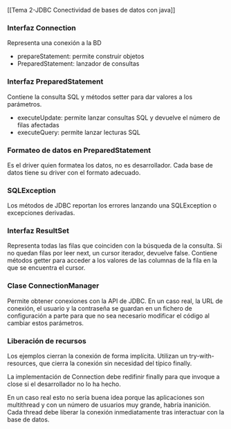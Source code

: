 [[Tema 2-JDBC Conectividad de bases de datos con java]]

### Interfaz Connection
Representa una conexión a la BD
+ prepareStatement: permite construir objetos
+ PreparedStatement: lanzador de consultas

### Interfaz PreparedStatement
Contiene la consulta SQL y métodos setter para dar valores a los parámetros.
+ executeUpdate: permite lanzar consultas SQL y devuelve el número de filas afectadas
+ executeQuery: permite lanzar lecturas SQL

### Formateo de datos en PreparedStatement
Es el driver quien formatea los datos, no es desarrollador. Cada base de datos tiene su driver con el formato adecuado.

### SQLException
Los métodos de JDBC reportan los errores lanzando una SQLException o excepciones derivadas.

### Interfaz ResultSet
Representa todas las filas que coinciden con la búsqueda de la consulta. Si no quedan filas por leer next, un cursor iterador, devuelve false. Contiene métodos getter para acceder a los valores de las columnas de la fila en la que se encuentra el cursor.

### Clase ConnectionManager
Permite obtener conexiones con la API de JDBC. En un caso real, la URL de conexión, el usuario y la contraseña se guardan en un fichero de configuración a parte para que no sea necesario modificar el código al cambiar estos parámetros.

### Liberación de recursos
Los ejemplos cierran la conexión de forma implícita. Utilizan un try-with-resources, que cierra la conexión sin necesidad del típico finally. 

La implementación de Connection debe redifinir finally para que invoque a close si el desarrollador no lo ha hecho.

En un caso real esto no sería buena idea porque las aplicaciones son multithread y con un número de usuarios muy grande, habría inanición. Cada thread debe liberar la conexión inmediatamente tras interactuar con la base de datos.